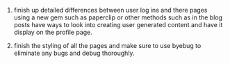 1) finish up detailed differences between user log ins and there pages using a new gem such as paperclip or other methods such as in the blog posts have ways to look into creating user generated content and have it display on the profile page.

2) finish the styling of all the pages and make sure to use byebug to eliminate any bugs and debug thoroughly.
